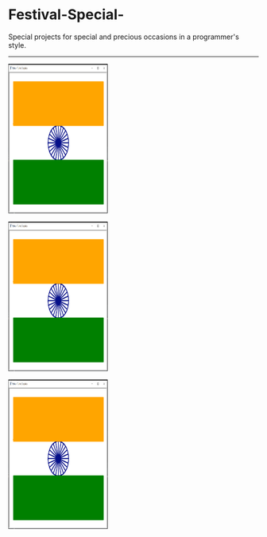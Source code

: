 # Festival-Special-
Special projects for special and precious occasions in a programmer's style.
<hr>
<div>
<img src="independence project.png" alt="independence" width="200" height="300"></img>

<img src="independence project.png" alt="independence" width="200" height="300"></img>

<img src="independence project.png" alt="independence" width="200" height="300"></img>
</div>


  
